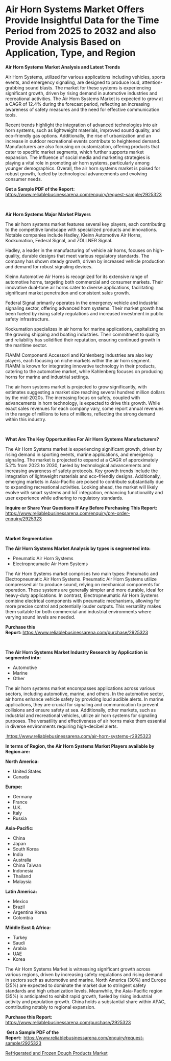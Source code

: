 <p><h1>Air Horn Systems Market Offers Provide Insightful Data for the Time Period from 2025 to 2032 and also Provide Analysis Based on Application, Type, and Region</h1></p><p><strong>Air Horn Systems Market Analysis and Latest Trends</strong></p>
<p><p>Air Horn Systems, utilized for various applications including vehicles, sports events, and emergency signaling, are designed to produce loud, attention-grabbing sound blasts. The market for these systems is experiencing significant growth, driven by rising demand in automotive industries and recreational activities. The Air Horn Systems Market is expected to grow at a CAGR of 12.4% during the forecast period, reflecting an increasing awareness of safety measures and the need for effective communication tools.</p><p>Recent trends highlight the integration of advanced technologies into air horn systems, such as lightweight materials, improved sound quality, and eco-friendly gas options. Additionally, the rise of urbanization and an increase in outdoor recreational events contribute to heightened demand. Manufacturers are also focusing on customization, offering products that cater to specific market segments, which further supports market expansion. The influence of social media and marketing strategies is playing a vital role in promoting air horn systems, particularly among younger demographics. Overall, the air horn systems market is poised for robust growth, fueled by technological advancements and evolving consumer needs.</p></p>
<p><strong>Get a Sample PDF of the Report:&nbsp;</strong> <a href="https://www.reliablebusinessarena.com/enquiry/request-sample/2925323?utm_campaign=1990&utm_medium=2&utm_source=Github&utm_content=ia&utm_term=12032025&utm_id=air-horn-systems">https://www.reliablebusinessarena.com/enquiry/request-sample/2925323</a></p>
<p>&nbsp;</p>
<p><strong>Air Horn Systems Major Market Players</strong></p>
<p><p>The air horn systems market features several key players, each contributing to the competitive landscape with specialized products and innovations. Notable companies include Hadley, Kleinn Automotive Air Horns, Kockumation, Federal Signal, and ZÖLLNER Signal.</p><p>Hadley, a leader in the manufacturing of vehicle air horns, focuses on high-quality, durable designs that meet various regulatory standards. The company has shown steady growth, driven by increased vehicle production and demand for robust signaling devices. </p><p>Kleinn Automotive Air Horns is recognized for its extensive range of automotive horns, targeting both commercial and consumer markets. Their innovative dual-tone air horns cater to diverse applications, facilitating significant market penetration and consistent sales growth.</p><p>Federal Signal primarily operates in the emergency vehicle and industrial signaling sector, offering advanced horn systems. Their market growth has been fueled by rising safety regulations and increased investment in public safety infrastructure. </p><p>Kockumation specializes in air horns for marine applications, capitalizing on the growing shipping and boating industries. Their commitment to quality and reliability has solidified their reputation, ensuring continued growth in the maritime sector.</p><p>FIAMM Componenti Accessori and Kahlenberg Industries are also key players, each focusing on niche markets within the air horn segment. FIAMM is known for integrating innovative technology in their products, catering to the automotive market, while Kahlenberg focuses on producing horns for marine and industrial settings.</p><p>The air horn systems market is projected to grow significantly, with estimates suggesting a market size reaching several hundred million dollars by the mid-2020s. The increasing focus on safety, coupled with advancements in horn technology, is expected to drive this growth. While exact sales revenues for each company vary, some report annual revenues in the range of millions to tens of millions, reflecting the strong demand within this industry.</p></p>
<p>&nbsp;</p>
<p><strong>What Are The Key Opportunities For Air Horn Systems Manufacturers?</strong></p>
<p><p>The Air Horn Systems market is experiencing significant growth, driven by rising demand in sporting events, marine applications, and emergency signaling. The market is projected to expand at a CAGR of approximately 5.2% from 2023 to 2030, fueled by technological advancements and increasing awareness of safety protocols. Key growth trends include the integration of lightweight materials and eco-friendly designs. Additionally, emerging markets in Asia-Pacific are poised to contribute substantially due to expanding recreational activities. Looking ahead, the market will likely evolve with smart systems and IoT integration, enhancing functionality and user experience while adhering to regulatory standards.</p></p>
<p><strong>Inquire or Share Your Questions If Any Before Purchasing This Report:</strong> <a href="https://www.reliablebusinessarena.com/enquiry/pre-order-enquiry/2925323?utm_campaign=1990&utm_medium=2&utm_source=Github&utm_content=ia&utm_term=12032025&utm_id=air-horn-systems">https://www.reliablebusinessarena.com/enquiry/pre-order-enquiry/2925323</a></p>
<p>&nbsp;</p>
<p><strong>Market Segmentation</strong></p>
<p><strong>The Air Horn Systems Market Analysis by types is segmented into:</strong></p>
<p><ul><li>Pneumatic Air Horn Systems</li><li>Electropneumatic Air Horn Systems</li></ul></p>
<p><p>The Air Horn Systems market comprises two main types: Pneumatic and Electropneumatic Air Horn Systems. Pneumatic Air Horn Systems utilize compressed air to produce sound, relying on mechanical components for operation. These systems are generally simpler and more durable, ideal for heavy-duty applications. In contrast, Electropneumatic Air Horn Systems combine electrical components with pneumatic mechanisms, allowing for more precise control and potentially louder outputs. This versatility makes them suitable for both commercial and industrial environments where varying sound levels are needed.</p></p>
<p><strong>Purchase this Report:&nbsp;</strong><a href="https://www.reliablebusinessarena.com/purchase/2925323?utm_campaign=1990&utm_medium=2&utm_source=Github&utm_content=ia&utm_term=12032025&utm_id=air-horn-systems">https://www.reliablebusinessarena.com/purchase/2925323</a></p>
<p>&nbsp;</p>
<p><strong>The Air Horn Systems Market Industry Research by Application is segmented into:</strong></p>
<p><ul><li>Automotive</li><li>Marine</li><li>Other</li></ul></p>
<p><p>The air horn systems market encompasses applications across various sectors, including automotive, marine, and others. In the automotive sector, air horns enhance vehicle safety by providing loud audible alerts. In marine applications, they are crucial for signaling and communication to prevent collisions and ensure safety at sea. Additionally, other markets, such as industrial and recreational vehicles, utilize air horn systems for signaling purposes. The versatility and effectiveness of air horns make them essential in diverse environments requiring high-decibel alerts.</p></p>
<p><a href="https://www.reliablebusinessarena.com/air-horn-systems-r2925323?utm_campaign=1990&utm_medium=2&utm_source=Github&utm_content=ia&utm_term=12032025&utm_id=air-horn-systems">&nbsp;https://www.reliablebusinessarena.com/air-horn-systems-r2925323</a></p>
<p><strong>In terms of Region, the Air Horn Systems Market Players available by Region are:</strong></p>
<p>
    <p> <strong> North America: </strong>
        <ul>
            <li>United States</li>
            <li>Canada</li>
        </ul>
        </p> 
    <p> <strong> Europe: </strong>
        <ul>
            <li>Germany</li>
            <li>France</li>
            <li>U.K.</li>
            <li>Italy</li>
            <li>Russia</li>
        </ul>
        </p> 
    <p> <strong> Asia-Pacific: </strong>
        <ul>
            <li>China</li>
            <li>Japan</li>
            <li>South Korea</li>
            <li>India</li>
            <li>Australia</li>
            <li>China Taiwan</li>
            <li>Indonesia</li>
            <li>Thailand</li>
            <li>Malaysia</li>
        </ul>
        </p> 
    <p> <strong> Latin America: </strong>
        <ul>
            <li>Mexico</li>
            <li>Brazil</li>
            <li>Argentina Korea</li>
            <li>Colombia</li>
        </ul>
        </p> 
    <p> <strong> Middle East & Africa: </strong>
        <ul>
            <li>Turkey</li>
            <li>Saudi</li>
            <li>Arabia</li>
            <li>UAE</li>
            <li>Korea</li>
        </ul>
    </p>
    </p>
<p><p>The Air Horn Systems Market is witnessing significant growth across various regions, driven by increasing safety regulations and rising demand in sectors such as automotive and marine. North America (30%) and Europe (25%) are expected to dominate the market due to stringent safety standards and high urbanization levels. Meanwhile, the Asia-Pacific region (35%) is anticipated to exhibit rapid growth, fueled by rising industrial activity and population growth. China holds a substantial share within APAC, contributing notably to regional expansion.</p></p>
<p><strong>Purchase this Report: </strong><a href="https://www.reliablebusinessarena.com/purchase/2925323?utm_campaign=1990&utm_medium=2&utm_source=Github&utm_content=ia&utm_term=12032025&utm_id=air-horn-systems">https://www.reliablebusinessarena.com/purchase/2925323</a></p>
<p>&nbsp;<strong>Get a Sample PDF of the Report:&nbsp;&nbsp;</strong><a href="https://www.reliablebusinessarena.com/enquiry/request-sample/2925323?utm_campaign=1990&utm_medium=2&utm_source=Github&utm_content=ia&utm_term=12032025&utm_id=air-horn-systems">https://www.reliablebusinessarena.com/enquiry/request-sample/2925323</a></p>
<p><strong></strong></p>
<p><p><a href="https://github.com/Chiragrp22/Market-Research-Report-List-7/blob/main/refrigerated-and-frozen-dough-products-market.md?utm_campaign=1990&utm_medium=2&utm_source=Github&utm_content=ia&utm_term=12032025&utm_id=air-horn-systems">Refrigerated and Frozen Dough Products Market</a></p></p>